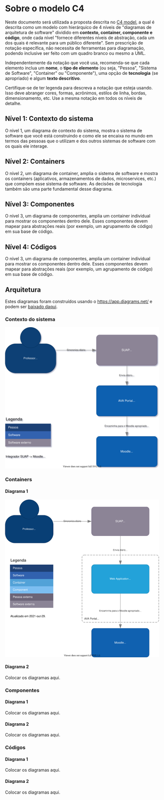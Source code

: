 # Sobre o modelo C4

Neste documento será utilizada a proposta descrita no [C4 model](https://c4model.com/), a qual é descrita como um modelo com hierárquico de 4 níveis de "diagramas de arquitetura de software" dividido em **contexto, container, componente e código**, onde cada nível "fornece diferentes níveis de abstração, cada um dos quais é relevante para um público diferente". Sem prescrição de notação específica, não necessita de ferramentas para diagramação, podendo inclusive ser feito com um quadro branco ou mesmo a UML.

Independentemente da notação que você usa, recomenda-se que cada elemento inclua um **nome**, o **tipo de elemento** (ou seja, "Pessoa", "Sistema de Software", "Container" ou "Componente"), uma opção de **tecnologia** (se apropriado) e algum **texto descritivo**.

Certifique-se de ter legenda para descreva a notação que esteja usando. Isso deve abranger cores, formas, acrônimos, estilos de linha, bordas, dimensionamento, etc. Use a mesma notação em todos os níveis de detalhe.

## Nível 1: Contexto do sistema

O nível 1, um diagrama de contexto do sistema, mostra o sistema de software que você está construindo e como ele se encaixa no mundo em termos das pessoas que o utilizam e dos outros sistemas de software com os quais ele interage.

## Nível 2: Containers

O nível 2, um diagrama de container, amplia o sistema de software e mostra os containers (aplicativos, armazenamentos de dados, microservices, etc.) que compõem esse sistema de software. As decisões de tecnologia também são uma parte fundamental desse diagrama.

## Nível 3: Componentes

O nível 3, um diagrama de componentes, amplia um container individual para mostrar os componentes dentro dele. Esses componentes devem mapear para abstrações reais (por exemplo, um agrupamento de código) em sua base de código.

## Nível 4: Códigos

O nível 3, um diagrama de componentes, amplia um container individual para mostrar os componentes dentro dele. Esses componentes devem mapear para abstrações reais (por exemplo, um agrupamento de código) em sua base de código.

## Arquitetura

Estes diagramas foram construídos usando o https://app.diagrams.net/ e podem ser [baixado daqui](integrador_suap_moodle.drawio).

### Contexto do sistema

![Contexto do ecossistema](integrador_suap_moodle.svg)

### Containers

#### Diagrama 1

![System - Portal](integrador_suap_moodle-system-portal.svg)

#### Diagrama 2

Colocar os diagramas aqui.

### Componentes

#### Diagrama 1

Colocar os diagramas aqui.

#### Diagrama 2

Colocar os diagramas aqui.

### Códigos

#### Diagrama 1

Colocar os diagramas aqui.

#### Diagrama 2

Colocar os diagramas aqui.
